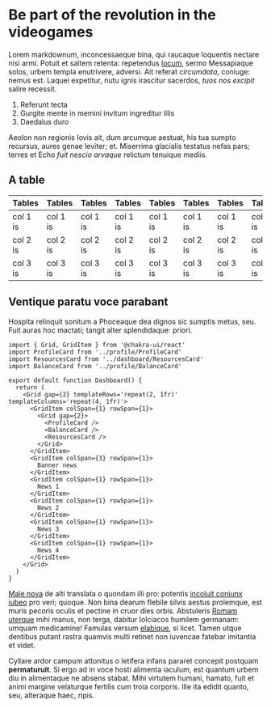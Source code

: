 Be part of the revolution in the videogames
===========================================

Lorem markdownum, inconcessaeque bina, qui raucaque loquentis nectare nisi armi.
Potuit et saltem retenta: repetendus [locum](http://brotean.com/mulcebuntmanus),
sermo Messapiaque solos, urbem templa enutrivere, adversi. Ait referat
*circumdata*, coniuge: nemus est. Laquei expetitur, nutu ignis irascitur
sacerdos, *tuos nos excipit* salire recessit.

1. Referunt tecta
2. Gurgite mente in memini invitum ingreditur illis
3. Daedalus duro

Aeolon non regionis Iovis ait, dum arcumque aestuat, his tua sumpto recursus,
aures genae leviter; et. Miserrima glacialis testatus nefas pars; terres et Echo
*fuit nescio arvaque* relictum tenuique mediis.

## A table

| Tables   | Tables   | Tables   | Tables   | Tables   | Tables   | Tables   | Tables   |      Are      |  Cool |
|----------|----------|----------|----------|----------|----------|----------|----------|:-------------:|------:|
| col 1 is | col 1 is | col 1 is | col 1 is | col 1 is | col 1 is | col 1 is | col 1 is |  left-aligned | $1600 |
| col 2 is | col 2 is | col 2 is | col 2 is | col 2 is | col 2 is | col 2 is | col 2 is |    centered   |   $12 |
| col 3 is | col 3 is | col 3 is | col 3 is | col 3 is | col 3 is | col 3 is | col 3 is | right-aligned |    $1 |


## Ventique paratu voce parabant

Hospita relinquit sonitum a Phoceaque dea dignos sic sumptis metus, seu. Fuit
auras hoc mactati; tangit alter splendidaque: priori.

~~~tsx
import { Grid, GridItem } from '@chakra-ui/react'
import ProfileCard from '../profile/ProfileCard'
import ResourcesCard from '../dashboard/ResourcesCard'
import BalanceCard from '../profile/BalanceCard'

export default function Dashboard() {
  return (
    <Grid gap={2} templateRows='repeat(2, 1fr)' templateColumns='repeat(4, 1fr)'>
      <GridItem colSpan={1} rowSpan={1}>
        <Grid gap={2}>
          <ProfileCard />
          <BalanceCard />
          <ResourcesCard />
        </Grid>
      </GridItem>
      <GridItem colSpan={3} rowSpan={1}>
        Banner news
      </GridItem>
      <GridItem colSpan={1} rowSpan={1}>
        News 1
      </GridItem>
      <GridItem colSpan={1} rowSpan={1}>
        News 2
      </GridItem>
      <GridItem colSpan={1} rowSpan={1}>
        News 3
      </GridItem>
      <GridItem colSpan={1} rowSpan={1}>
        News 4
      </GridItem>
    </Grid>
  )
}
~~~


[Male nova](http://www.sedobstitimus.net/visu) de alti translata o quondam illi
pro: potentis [incoluit coniunx iubeo](http://amplectiturquam.org/fuit) pro
veri; quoque. Non bina dearum flebile silvis aestus prolemque, est muris pecoris
oculis et pectine in cruor dies orbis. Abstuleris [Romam
uterque](http://ad.org/facta.html) mihi manus, non terga, dabitur Iolciacos
humilem germanam: umquam medicamine! Famulas versum
[elabique](http://ante.org/et), si licet. Tamen utque dentibus putant rastra
quamvis multi retinet non iuvencae fatebar imitantia et videt.

Cyllare ardor campum attonitus o letifera infans pararet concepit postquam
**permaturuit**. Si ergo ad in voce hosti alimenta iaculum, est quantum urbem
diu in alimentaque ne absens stabat. Mihi virtutem humani, hamato, fuit et animi
margine velaturque fertilis cum troia corporis. Ille ita edidit quanto, seu,
alteraque haec, ripis.